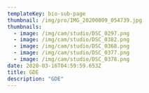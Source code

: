 ```yaml
---
templateKey: bio-sub-page
thumbnail: /img/pro/IMG_20200809_054739.jpg
thumbnails:
  - image: /img/cam/studio/DSC_0297.png
  - image: /img/cam/studio/DSC_0382.png
  - image: /img/cam/studio/DSC_0368.png
  - image: /img/cam/studio/DSC_0377.png
  - image: /img/cam/studio/DSC_0378.png
date: 2020-03-16T04:59:59.653Z
title: GDE
description: "GDE"
---
```

